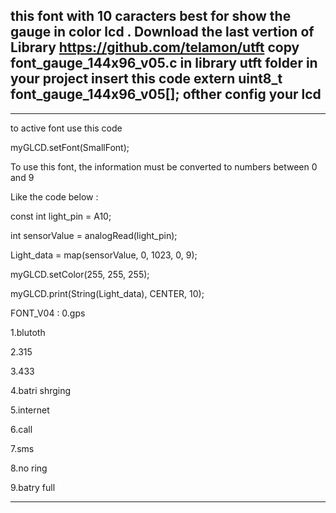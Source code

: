 this font with 10 caracters best for show the gauge in color lcd .
Download the last vertion of Library 
https://github.com/telamon/utft 
copy font_gauge_144x96_v05.c in library utft folder
in your project insert this code
extern uint8_t font_gauge_144x96_v05[];
ofther config your lcd
----------------------------
----------------------------
to active font use this code

myGLCD.setFont(SmallFont);

To use this font, the information must be converted to numbers between 0 and 9

Like the code below :

const int light_pin = A10;

int sensorValue = analogRead(light_pin);

Light_data = map(sensorValue, 0, 1023, 0, 9);

myGLCD.setColor(255, 255, 255);

myGLCD.print(String(Light_data), CENTER, 10);

FONT_V04 :
0.gps

1.blutoth

2.315

3.433

4.batri shrging

5.internet

6.call

7.sms

8.no ring

9.batry full

---------------------------------------------------------------------

